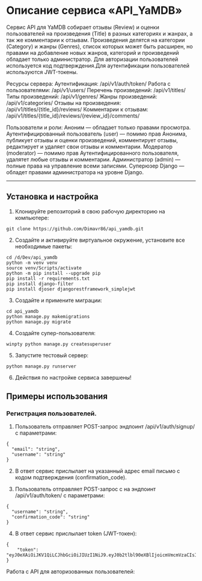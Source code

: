 # Описание сервиса «API_YaMDB»

Сервис API для YaMDB собирает отзывы (Review) и оценки пользователей на произведения (Title) в разных категориях и жанрах, а так же комментарии к отзывам. Произведения делятся на категории (Category) и жанры (Genres), список которых может быть расширен, но правами на добавление новых жанров, категорий и произведений обладает только администратор. Для авторизации пользователей используется код подтверждения.Для аутентификации пользователей используются JWT-токены.

Ресурсы сервера:
Аутентификация: /api/v1/auth/token/
Работа с пользователями: /api/v1/users/
Перечень произведений: /api/v1/titles/
Типы произведений: /api/v1/genres/
Жанры произведений: /api/v1/categories/
Отзывы на произведения: /api/v1/titles/{title_id}/reviews/
Комментарии к отзывам: /api/v1/titles/{title_id}/reviews/{review_id}/comments/

Пользователи и роли:
Аноним — обладает только правами просмотра.
Аутентифицированный пользователь (user) — помимо прав Анонима, публикует отзывы и оценки произведений, комментирует отзывы, редактирует и удаляет свои отзывы и комментарии. 
Модератор (moderator) — помимо прав Аутентифицированного пользователя, удалятет любые отзывы и комментарии.
Администратор (admin) — полные права на управление всеми записями.
Суперюзер Django — обладет правами администратора на уровне Django.

***

## Установка и настройка

1. Клонируйте репозиторий в свою рабочую директорию на компьютере:

```
git clone https://github.com/Dimavr86/api_yamdb.git
```

2. Создайте и активируйте виртуальное окружение, установите все необходимые пакеты:

```
cd /d/Dev/api_yamdb
python -m venv venv
source venv/Scripts/activate
python -m pip install --upgrade pip
pip install -r requirements.txt
pip install django-filter
pip install djoser djangorestframework_simplejwt 
```

3. Создайте и примените миграции:

```
cd api_yamdb
python manage.py makemigrations
python manage.py migrate
```

4. Создайте супер-пользователя:

```
winpty python manage.py createsuperuser
```

5. Запустите тестовый сервер:

```
python manage.py runserver
```

6. Действия по настройке сервиса завершены!

## Примеры использования

### Регистрация пользователей.

1. Пользователь отправляет POST-запрос эндпоинт /api/v1/auth/signup/ с параметрами:
```
{
  "email": "string",
  "username": "string"
}
```
2. В ответ сервис прислылает на указанный адрес email письмо с кодом подтверждения (confirmation_code).

3. Пользователь отправляет POST-запрос с на эндпоинт /api/v1/auth/token/ с параметрами:
```
{
  "username": "string",
  "confirmation_code": "string"
}
```
4. В ответ сервис прислылает token (JWT-токен):
```
{
    "token": "eyJ0eXAiOiJKV1QiLCJhbGciOiJIUzI1NiJ9.eyJ0b2tlbl90eXBlIjoicmVmcmVzaCIsImV4cCI6MTY0NjUzNzYwOCwianRpIjoiYTM5MDU2M2Q0ZTVmNDFkMThlN2UzNGEwYWEyOWIzOTQiLCJ1c2VyX2lkIjoyfQ.EhKX6RK2RoxVfemmztgkzqVa5gmDvyiafkjVGzxznwQ"
}
```

Работа с API для авторизованных пользователей:









